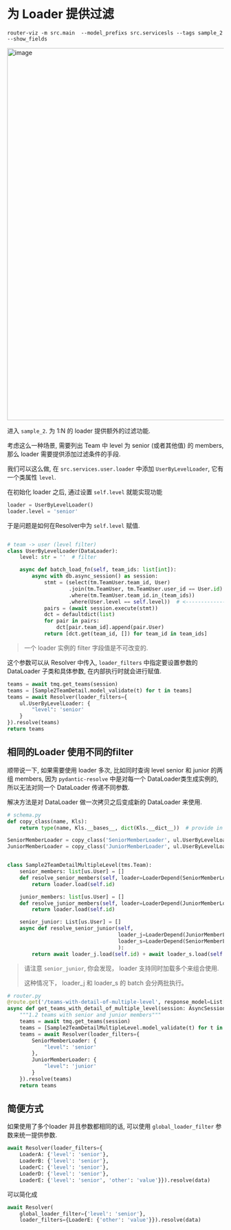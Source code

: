# 为 Loader 提供过滤

```shell
router-viz -m src.main  --model_prefixs src.servicesls --tags sample_2 --show_fields
```

<img width="1627" height="864" alt="image" src="https://github.com/user-attachments/assets/584c35cd-de0e-4607-a990-1ec58a46bfa2" />

进入 `sample_2`. 为 1:N 的 loader 提供额外的过滤功能.

考虑这么一种场景, 需要列出 Team 中 level 为 senior (或者其他值) 的 members, 那么 loader 需要提供添加过滤条件的手段.

我们可以这么做, 在 `src.services.user.loader` 中添加 `UserByLevelLoader`, 它有一个类属性 `level`. 

在初始化 loader 之后, 通过设置 `self.level` 就能实现功能


```python
loader = UserByLevelLoader()
loader.level = 'senior'
```

于是问题是如何在Resolver中为 `self.level` 赋值.


```python

# team -> user (level filter)
class UserByLevelLoader(DataLoader):
    level: str = ''  # filter

    async def batch_load_fn(self, team_ids: list[int]):
        async with db.async_session() as session:
            stmt = (select(tm.TeamUser.team_id, User)
                    .join(tm.TeamUser, tm.TeamUser.user_id == User.id)
                    .where(tm.TeamUser.team_id.in_(team_ids))
                    .where(User.level == self.level))  # <---------------- filter
            pairs = (await session.execute(stmt))
            dct = defaultdict(list)
            for pair in pairs:
                dct[pair.team_id].append(pair.User)
            return [dct.get(team_id, []) for team_id in team_ids]
```

> 一个 loader 实例的 filter 字段值是不可改变的.

这个参数可以从 Resolver 中传入, `loader_filters` 中指定要设置参数的 DataLoader 子类和具体参数, 在内部执行时就会进行赋值.

```python
teams = await tmq.get_teams(session)
teams = [Sample2TeamDetail.model_validate(t) for t in teams]
teams = await Resolver(loader_filters={
    ul.UserByLevelLoader: {
        "level": 'senior'
    }
}).resolve(teams)
return teams
```

## 相同的Loader 使用不同的filter

顺带说一下, 如果需要使用 loader 多次, 比如同时查询 level senior 和 junior 的两组 members, 因为 `pydantic-resolve` 中是对每一个 DataLoader类生成实例的, 所以无法对同一个 DataLoader 传递不同参数.

解决方法是对 DataLoader 做一次拷贝之后变成新的 DataLoader 来使用.

```python
# schema.py
def copy_class(name, Kls):
    return type(name, Kls.__bases__, dict(Kls.__dict__))  # provide in pydantic_resolve

SeniorMemberLoader = copy_class('SeniorMemberLoader', ul.UserByLevelLoader)
JuniorMemberLoader = copy_class('JuniorMemberLoader', ul.UserByLevelLoader)


class Sample2TeamDetailMultipleLevel(tms.Team):
    senior_members: list[us.User] = []
    def resolve_senior_members(self, loader=LoaderDepend(SeniorMemberLoader)):
        return loader.load(self.id)

    junior_members: list[us.User] = []
    def resolve_junior_members(self, loader=LoaderDepend(JuniorMemberLoader)):
        return loader.load(self.id)

    senior_junior: List[us.User] = []
    async def resolve_senior_junior(self,
                                    loader_j=LoaderDepend(JuniorMemberLoader),
                                    loader_s=LoaderDepend(SeniorMemberLoader)
                                    ):
        return await loader_j.load(self.id) + await loader_s.load(self.id)

```

> 请注意 `senior_junior`, 你会发现， loader 支持同时加载多个来组合使用.
>
> 这种情况下， loader_j 和 loader_s 的 batch 会分两批执行。


```python
# router.py
@route.get('/teams-with-detail-of-multiple-level', response_model=List[Sample2TeamDetail])
async def get_teams_with_detail_of_multiple_level(session: AsyncSession = Depends(db.get_session)):
    """1.2 teams with senior and junior members"""
    teams = await tmq.get_teams(session)
    teams = [Sample2TeamDetailMultipleLevel.model_validate(t) for t in teams]
    teams = await Resolver(loader_filters={
        SeniorMemberLoader: {
            "level": 'senior'
        },
        JuniorMemberLoader: {
            "level": 'junior'
        }
    }).resolve(teams)
    return teams
```

## 简便方式

如果使用了多个loader 并且参数都相同的话, 可以使用 `global_loader_filter` 参数来统一提供参数.

```python
await Resolver(loader_filters={
    LoaderA: {'level': 'senior'},
    LoaderB: {'level': 'senior'},
    LoaderC: {'level': 'senior'},
    LoaderD: {'level': 'senior'},
    LoaderE: {'level': 'senior', 'other': 'value'}}).resolve(data)
```

可以简化成
```python
await Resolver(
    global_loader_filter={'level': 'senior'},
    loader_filters={LoaderE: {'other': 'value'}}).resolve(data)
```
